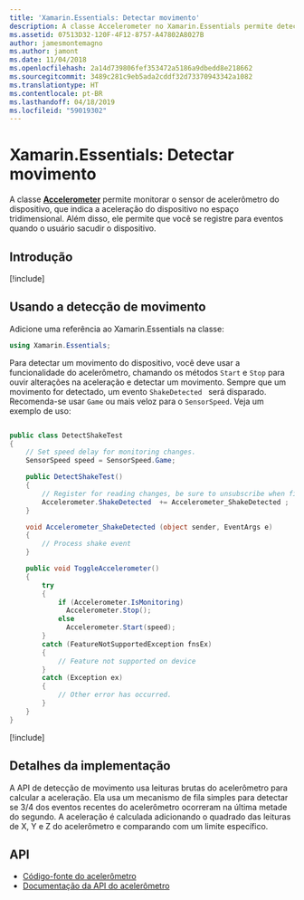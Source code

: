 ```yaml
---
title: 'Xamarin.Essentials: Detectar movimento'
description: A classe Accelerometer no Xamarin.Essentials permite detectar um movimento do dispositivo.
ms.assetid: 07513D32-120F-4F12-8757-A47802A8027B
author: jamesmontemagno
ms.author: jamont
ms.date: 11/04/2018
ms.openlocfilehash: 2a14d739806fef353472a5186a9dbedd8e218662
ms.sourcegitcommit: 3489c281c9eb5ada2cddf32d73370943342a1082
ms.translationtype: HT
ms.contentlocale: pt-BR
ms.lasthandoff: 04/18/2019
ms.locfileid: "59019302"
---
```

# <a name="xamarinessentials-detect-shake"></a>Xamarin.Essentials: Detectar movimento

A classe **[Accelerometer](accelerometer.md)** permite monitorar o sensor de acelerômetro do dispositivo, que indica a aceleração do dispositivo no espaço tridimensional. Além disso, ele permite que você se registre para eventos quando o usuário sacudir o dispositivo.

## <a name="get-started"></a>Introdução

[!include[](~/essentials/includes/get-started.md)]

## <a name="using-detect-shake"></a>Usando a detecção de movimento

Adicione uma referência ao Xamarin.Essentials na classe:

```csharp
using Xamarin.Essentials;
```

Para detectar um movimento do dispositivo, você deve usar a funcionalidade do acelerômetro, chamando os métodos `Start` e `Stop` para ouvir alterações na aceleração e detectar um movimento. Sempre que um movimento for detectado, um evento `ShakeDetected ` será disparado. Recomenda-se usar `Game` ou mais veloz para o `SensorSpeed`. Veja um exemplo de uso:

```csharp

public class DetectShakeTest
{
    // Set speed delay for monitoring changes.
    SensorSpeed speed = SensorSpeed.Game;

    public DetectShakeTest()
    {
        // Register for reading changes, be sure to unsubscribe when finished
        Accelerometer.ShakeDetected  += Accelerometer_ShakeDetected ;
    }

    void Accelerometer_ShakeDetected (object sender, EventArgs e)
    {
        // Process shake event
    }

    public void ToggleAccelerometer()
    {
        try
        {
            if (Accelerometer.IsMonitoring)
              Accelerometer.Stop();
            else
              Accelerometer.Start(speed);
        }
        catch (FeatureNotSupportedException fnsEx)
        {
            // Feature not supported on device
        }
        catch (Exception ex)
        {
            // Other error has occurred.
        }
    }
}
```

[!include[](~/essentials/includes/sensor-speed.md)]

## <a name="implementation-details"></a>Detalhes da implementação

A API de detecção de movimento usa leituras brutas do acelerômetro para calcular a aceleração. Ela usa um mecanismo de fila simples para detectar se 3/4 dos eventos recentes do acelerômetro ocorreram na última metade do segundo. A aceleração é calculada adicionando o quadrado das leituras de X, Y e Z do acelerômetro e comparando com um limite específico.

## <a name="api"></a>API

- [Código-fonte do acelerômetro](https://github.com/xamarin/Essentials/tree/master/Xamarin.Essentials/Accelerometer)
- [Documentação da API do acelerômetro](xref:Xamarin.Essentials.Accelerometer)
